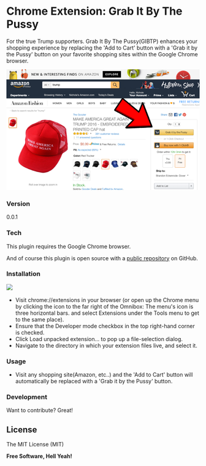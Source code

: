 # Chrome Extension: Grab It By The Pussy

For the true Trump supporters. Grab It By The Pussy(GIBTP) enhances your shopping experience by replacing the 'Add to Cart' button with a 'Grab it by the Pussy' button on your favorite shopping sites within the Google Chrome browser.

![Alt text](assets/screenshot1.png?raw=true "Grab it by the Pussy")

### Version
0.0.1

### Tech

This plugin requires the Google Chrome browser.

And of course this plugin is open source with a [public repository](https://github.com/beckenrode/grab-it-by-the-pussy)
 on GitHub.

### Installation
[<img src="https://developer.chrome.com/webstore/images/ChromeWebStore_Badge_v2_206x58.png">](https://chrome.google.com/webstore/detail/grab-it-by-the-pussy/onbfgflnjdebegibdagbabplamhnfgag)

 - Visit chrome://extensions in your browser (or open up the Chrome menu by clicking the icon to the far right of the Omnibox:  The menu's icon is three horizontal bars. and select Extensions under the Tools menu to get to the same place).
 - Ensure that the Developer mode checkbox in the top right-hand corner is checked.
 - Click Load unpacked extension… to pop up a file-selection dialog.
 - Navigate to the directory in which your extension files live, and select it.

### Usage

 - Visit any shopping site(Amazon, etc..) and the 'Add to Cart' button will automatically be replaced with a 'Grab it by the Pussy' button.

### Development

Want to contribute? Great!

License
----

The MIT License (MIT)

**Free Software, Hell Yeah!**
